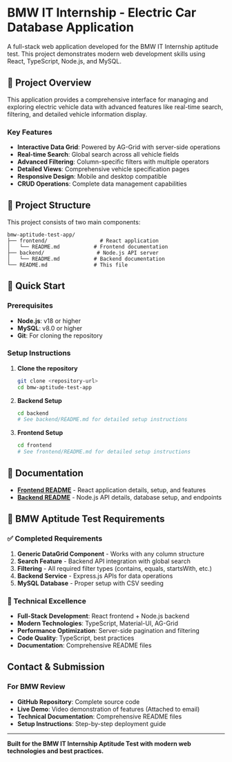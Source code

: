 # BMW IT Internship - Electric Car Database Application

A full-stack web application developed for the BMW IT Internship aptitude test. This project demonstrates modern web development skills using React, TypeScript, Node.js, and MySQL.

## 🚀 Project Overview

This application provides a comprehensive interface for managing and exploring electric vehicle data with advanced features like real-time search, filtering, and detailed vehicle information display.

### Key Features
- **Interactive Data Grid**: Powered by AG-Grid with server-side operations
- **Real-time Search**: Global search across all vehicle fields
- **Advanced Filtering**: Column-specific filters with multiple operators
- **Detailed Views**: Comprehensive vehicle specification pages
- **Responsive Design**: Mobile and desktop compatible
- **CRUD Operations**: Complete data management capabilities

## 📁 Project Structure

This project consists of two main components:

```
bmw-aptitude-test-app/
├── frontend/                 # React application
│   └── README.md           # Frontend documentation
├── backend/                 # Node.js API server
│   └── README.md           # Backend documentation
└── README.md               # This file
```

## 🚀 Quick Start

### Prerequisites
- **Node.js**: v18 or higher
- **MySQL**: v8.0 or higher
- **Git**: For cloning the repository

### Setup Instructions

1. **Clone the repository**
   ```bash
   git clone <repository-url>
   cd bmw-aptitude-test-app
   ```

2. **Backend Setup**
   ```bash
   cd backend
   # See backend/README.md for detailed setup instructions
   ```

3. **Frontend Setup**
   ```bash
   cd frontend
   # See frontend/README.md for detailed setup instructions
   ```

## 📖 Documentation

- **[Frontend README](frontend/README.md)** - React application details, setup, and features
- **[Backend README](backend/README.md)** - Node.js API details, database setup, and endpoints

## 🎯 BMW Aptitude Test Requirements

### ✅ Completed Requirements
1. **Generic DataGrid Component** - Works with any column structure
2. **Search Feature** - Backend API integration with global search
3. **Filtering** - All required filter types (contains, equals, startsWith, etc.)
4. **Backend Service** - Express.js APIs for data operations
5. **MySQL Database** - Proper setup with CSV seeding

### 🎯 Technical Excellence
- **Full-Stack Development**: React frontend + Node.js backend
- **Modern Technologies**: TypeScript, Material-UI, AG-Grid
- **Performance Optimization**: Server-side pagination and filtering
- **Code Quality**: TypeScript, best practices
- **Documentation**: Comprehensive README files

## Contact & Submission

### For BMW Review
- **GitHub Repository**: Complete source code
- **Live Demo**: Video demonstration of features (Attached to email)
- **Technical Documentation**: Comprehensive README files
- **Setup Instructions**: Step-by-step deployment guide

---

**Built for the BMW IT Internship Aptitude Test with modern web technologies and best practices.**